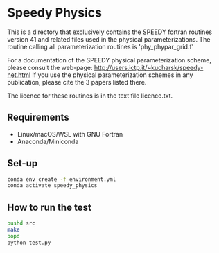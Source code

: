 # Speedy Physics
This is a directory that exclusively contains the SPEEDY fortran routines version 41 and related files used in 
the physical parameterizations. The routine calling all parameterization routines is 'phy_phypar_grid.f'

For a documentation of the SPEEDY physical parameterization scheme, please consult the web-page:
http://users.ictp.it/~kucharsk/speedy-net.html 
If you use the physical parameterization schemes in any publication, please cite the 3 papers listed there. 

The licence for these routines is in the text file licence.txt. 

## Requirements

- Linux/macOS/WSL with GNU Fortran
- Anaconda/Miniconda

## Set-up

```sh
conda env create -f environment.yml
conda activate speedy_physics
```

## How to run the test

```sh
pushd src
make
popd
python test.py
```

